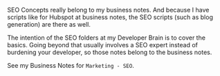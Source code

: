 SEO Concepts really belong to my business notes. And because I have scripts like for Hubspot at business notes, the SEO scripts (such as blog generation) are there as well.

The intention of the SEO folders at my Developer Brain is to cover the basics. Going beyond that usually involves a SEO expert instead of burdening your developer, so those notes belong to the business notes.

See my Business Notes for `Marketing - SEO`.